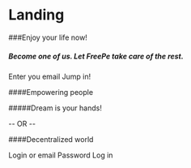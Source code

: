 # Landing

###Enjoy your life now!

##### Become one of us. Let FreePe take care of the rest.

 Enter you email  Jump in!

####Empowering people

#####Dream is your hands!

-- OR --

####Decentralized world


Login or email
Password
Log in
